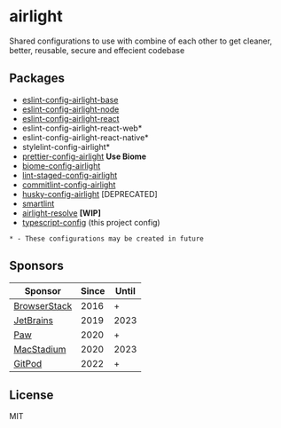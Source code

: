 # airlight

Shared configurations to use with combine of each other to get cleaner, better, reusable, secure and effecient codebase

## Packages

- [eslint-config-airlight-base](./packages/eslint-config-base)
- [eslint-config-airlight-node](./packages/eslint-config-node)
- [eslint-config-airlight-react](./packages/eslint-config-react)
- eslint-config-airlight-react-web\*
- eslint-config-airlight-react-native\*
- stylelint-config-airlight\*
- [prettier-config-airlight](./packages/prettier-config) **Use Biome**
- [biome-config-airlight](./packages/biome-config)
- [lint-staged-config-airlight](./packages/lint-staged-config)
- [commitlint-config-airlight](./packages/commitlint-config)
- [husky-config-airlight](./packages/husky-config) \[DEPRECATED\]
- [smartlint](./packages/smartlint)
- [airlight-resolve](./packages/airlight-resolve) **\[WIP\]**
- [typescript-config](./tsconfig.json) (this project config)

`* - These configurations may be created in future`

## Sponsors

| Sponsor                                       | Since | Until |
| --------------------------------------------- | ----- | ----- |
| [BrowserStack](https://www.browserstack.com/) | 2016  | +     |
| [JetBrains](https://www.jetbrains.com/)       | 2019  | 2023  |
| [Paw](https://paw.cloud/)                     | 2020  | +     |
| [MacStadium](https://www.macstadium.com/)     | 2020  | 2023  |
| [GitPod](https://www.gitpod.io/)              | 2022  | +     |

## License

MIT
